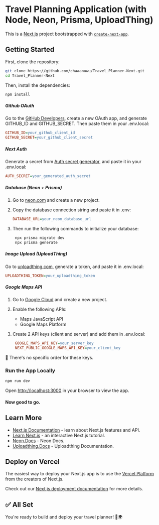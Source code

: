 # Travel Planning Application (with Node, Neon, Prisma, UploadThing)
This is a [Next.js](https://nextjs.org) project bootstrapped with [`create-next-app`](https://nextjs.org/docs/app/api-reference/cli/create-next-app).

## Getting Started

First, clone the repository:
```bash
git clone https://github.com/chaaanuwu/Travel_Planner-Next.git
cd Travel_Planner-Next
```

Then, install the dependencies:
```bash
npm install
```

##### Github OAuth
Go to the [GitHub Developers](https://github.com/settings/developers), create a new OAuth app, and generate GITHUB_ID and GITHUB_SECRET. Then paste them in your .env.local:
```ini
GITHUB_ID=your_github_client_id  
GITHUB_SECRET=your_github_client_secret
```

##### Next Auth
Generate a secret from [Auth secret generator](https://auth-secret-gen.vercel.app/), and paste it in your .env.local:
```ini
AUTH_SECRET=your_generated_auth_secret
```

##### Database (Neon + Prisma)
1. Go to [neon.com](https://neon.com/) and create a new project.
2. Copy the database connection string and paste it in .env:
   
   ```ini
   DATABASE_URL=your_neon_database_url
   ```
3. Then run the following commands to initialize your database:

   ```bash
    npx prisma migrate dev
    npx prisma generate
   ```

##### Image Upload (UploadThing)
Go to [uploadthing.com](https://uploadthing.com/), generate a token, and paste it in .env.local:

```ini
UPLOADTHING_TOKEN=your_uploadthing_token
```

##### Google Maps API
1. Go to [Google Cloud](https://console.cloud.google.com) and create a new project.
2. Enable the following APIs:
   + Maps JavaScript API
   + Google Maps Platform
3. Create 2 API keys (client and server) and add them in .env.local:

   ```ini
    GOOGLE_MAPS_API_KEY=your_server_key
    NEXT_PUBLIC_GOOGLE_MAPS_API_KEY=your_client_key
   ```
🔁 There's no specific order for these keys.

### Run the App Locally
```bash
npm run dev
```

Open [http://localhost:3000](http://localhost:3000) in your browser to view the app.

#### Now good to go.


## Learn More

- [Next.js Documentation](https://nextjs.org/docs) - learn about Next.js features and API.
- [Learn Next.js](https://nextjs.org/learn) - an interactive Next.js tutorial.
- [Neon.Docs](https://neon.com/docs/introduction) - Neon Docs.
- [Uploadthing.Docs](https://docs.uploadthing.com/) - Uploadthing Documentation.


## Deploy on Vercel

The easiest way to deploy your Next.js app is to use the [Vercel Platform](https://vercel.com/new?utm_medium=default-template&filter=next.js&utm_source=create-next-app&utm_campaign=create-next-app-readme) from the creators of Next.js.

Check out our [Next.js deployment documentation](https://nextjs.org/docs/app/building-your-application/deploying) for more details.

## ✅ All Set
You're ready to build and deploy your travel planner! 🚀🌍
